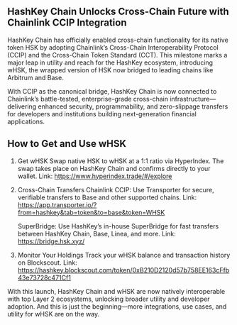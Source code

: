 ## HashKey Chain Unlocks Cross-Chain Future with Chainlink CCIP Integration

HashKey Chain has officially enabled cross-chain functionality for its native token HSK by adopting Chainlink’s Cross-Chain Interoperability Protocol (CCIP) and the Cross-Chain Token Standard (CCT). This milestone marks a major leap in utility and reach for the HashKey ecosystem, introducing wHSK, the wrapped version of HSK now bridged to leading chains like Arbitrum and Base.

With CCIP as the canonical bridge, HashKey Chain is now connected to Chainlink’s battle-tested, enterprise-grade cross-chain infrastructure—delivering enhanced security, programmability, and zero-slippage transfers for developers and institutions building next-generation financial applications.

## How to Get and Use wHSK
1. Get wHSK
   Swap native HSK to wHSK at a 1:1 ratio via HyperIndex. The swap takes place on HashKey Chain and confirms directly to your wallet.
   Link: https://www.hyperindex.trade/#/explore

3. Cross-Chain Transfers
   Chainlink CCIP: Use Transporter for secure, verifiable transfers to Base and other supported chains.
   Link: https://app.transporter.io/?from=hashkey&tab=token&to=base&token=WHSK

   SuperBridge: Use HashKey’s in-house SuperBridge for fast transfers between HashKey Chain, Base, Linea, and more.
   Link: https://bridge.hsk.xyz/

3. Monitor Your Holdings
   Track your wHSK balance and transaction history on Blockscout.
   Link: https://hashkey.blockscout.com/token/0xB210D2120d57b758EE163cFfb43e73728c471Cf1

With this launch, HashKey Chain and wHSK are now natively interoperable with top Layer 2 ecosystems, unlocking broader utility and developer adoption. And this is just the beginning—more integrations, use cases, and utility for wHSK are on the way.

